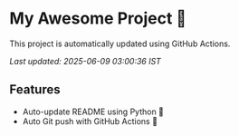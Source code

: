 # My Awesome Project 🚀

This project is automatically updated using GitHub Actions.

_Last updated: 2025-06-09 03:00:36 IST_

## Features
- Auto-update README using Python 🐍
- Auto Git push with GitHub Actions 🤖
